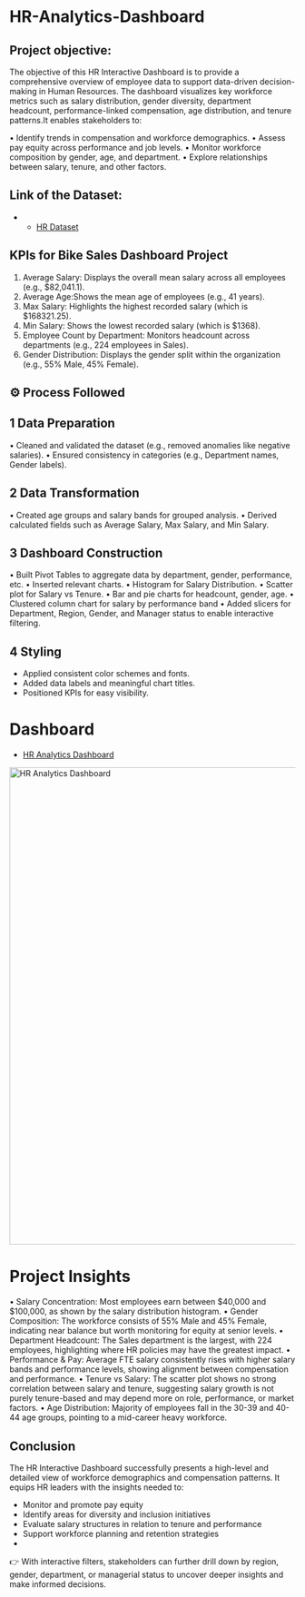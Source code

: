 # HR-Analytics-Dashboard

## Project objective: 
The objective of this HR Interactive Dashboard is to provide a comprehensive overview of employee data to support data-driven decision-making in Human Resources. The dashboard visualizes key workforce metrics such as salary distribution, gender diversity, department headcount, performance-linked compensation, age distribution, and tenure patterns.It enables stakeholders to:

• Identify trends in compensation and workforce demographics.
• Assess pay equity across performance and job levels.
• Monitor workforce composition by gender, age, and department.
• Explore relationships between salary, tenure, and other factors.

## Link of the Dataset: 
- - <a href= "HR Dataset.xlsx"> HR Dataset</a>

## KPIs for Bike Sales Dashboard Project
1. Average Salary: Displays the overall mean salary across all employees (e.g., $82,041.1).
2. Average Age:Shows the mean age of employees (e.g., 41 years).
3. Max Salary: Highlights the highest recorded salary (which is $168321.25).
4. Min Salary: Shows the lowest recorded salary (which is $1368).
5. Employee Count by Department: Monitors headcount across departments (e.g., 224 employees in Sales).
6. Gender Distribution: Displays the gender split within the organization (e.g., 55% Male, 45% Female).

## ⚙️ Process Followed
## 1 Data Preparation
• Cleaned and validated the dataset (e.g., removed anomalies like negative salaries).
• Ensured consistency in categories (e.g., Department names, Gender labels).

## 2 Data Transformation
• Created age groups and salary bands for grouped analysis.
• Derived calculated fields such as Average Salary, Max Salary, and Min Salary.

## 3 Dashboard Construction
• Built Pivot Tables to aggregate data by department, gender, performance, etc.
• Inserted relevant charts.
• Histogram for Salary Distribution.
• Scatter plot for Salary vs Tenure.
• Bar and pie charts for headcount, gender, age.
• Clustered column chart for salary by performance band
• Added slicers for Department, Region, Gender, and Manager status to enable interactive filtering.

## 4 Styling
- Applied consistent color schemes and fonts.
- Added data labels and meaningful chart titles.
- Positioned KPIs for easy visibility.

# Dashboard
- <a href= "HR Analytics Dashboard.png"> HR Analytics Dashboard</a>
<img width="841" alt="HR Analytics Dashboard" src="https://github.com/user-attachments/assets/60e09fae-8f4a-4199-910a-6e72f0553ac3" />

# Project Insights
• Salary Concentration: Most employees earn between $40,000 and $100,000, as shown by the salary distribution histogram.
• Gender Composition: The workforce consists of 55% Male and 45% Female, indicating near balance but worth monitoring for equity at senior levels.
• Department Headcount: The Sales department is the largest, with 224 employees, highlighting where HR policies may have the greatest impact.
• Performance & Pay: Average FTE salary consistently rises with higher salary bands and performance levels, showing alignment between compensation and performance.
• Tenure vs Salary: The scatter plot shows no strong correlation between salary and tenure, suggesting salary growth is not purely tenure-based and may depend more on role, performance, or market factors.
• Age Distribution: Majority of employees fall in the 30-39 and 40-44 age groups, pointing to a mid-career heavy workforce.


## Conclusion
The HR Interactive Dashboard successfully presents a high-level and detailed view of workforce demographics and compensation patterns. It equips HR leaders with the insights needed to:
- Monitor and promote pay equity
- Identify areas for diversity and inclusion initiatives
- Evaluate salary structures in relation to tenure and performance
- Support workforce planning and retention strategies
- 
👉 With interactive filters, stakeholders can further drill down by region, gender, department, or managerial status to uncover deeper insights and make informed decisions.
